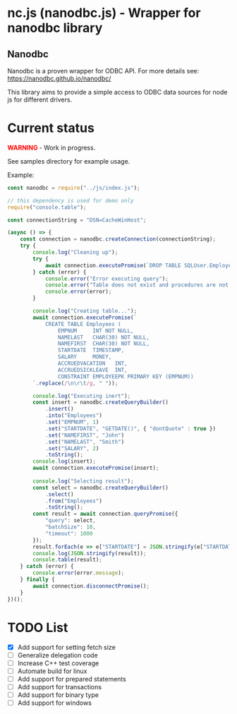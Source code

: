 # nc.js (nanodbc.js) - Wrapper for nanodbc library

## Nanodbc
Nanodbc is a proven wrapper for ODBC API. For more details see:
https://nanodbc.github.io/nanodbc/

This library aims to provide a simple access to ODBC data sources for node js for different drivers.


# Current status

**<span style="color:red"> WARNING </span>** - Work in progress.

See samples directory for example usage.

Example:

```javascript
const nanodbc = require("../js/index.js");

// this dependency is used for demo only
require("console.table");

const connectionString = "DSN=CacheWinHost";

(async () => {
    const connection = nanodbc.createConnection(connectionString);
    try {
        console.log("Cleaning up");
        try {
            await connection.executePromise(`DROP TABLE SQLUser.Employees`);
        } catch (error) {
            console.error("Error executing query");
            console.error("Table does not exist and procedures are not supported (yet)");
            console.error(error);
        }

        console.log("Creating table...");
        await connection.executePromise(`
            CREATE TABLE Employees (
                EMPNUM     INT NOT NULL,
                NAMELAST   CHAR(30) NOT NULL,
                NAMEFIRST  CHAR(30) NOT NULL,
                STARTDATE  TIMESTAMP,
                SALARY     MONEY,
                ACCRUEDVACATION   INT,
                ACCRUEDSICKLEAVE  INT,
                CONSTRAINT EMPLOYEEPK PRIMARY KEY (EMPNUM))
        `.replace(/\n\r\t/g, " "));

        console.log("Executing inert");
        const insert = nanodbc.createQueryBuilder()
            .insert()
            .into("Employees")
            .set("EMPNUM", 1)
            .set("STARTDATE", "GETDATE()", { "dontQuote" : true })
            .set("NAMEFIRST", "John")
            .set("NAMELAST", "Smith")
            .set("SALARY", 2)
            .toString();
        console.log(insert);
        await connection.executePromise(insert);
                
        console.log("Selecting result");
        const select = nanodbc.createQueryBuilder()
            .select()
            .from("Employees")
            .toString();
        const result = await connection.queryPromise({
            "query": select, 
            "batchSize": 10,
            "timeout": 1000
        });
        result.forEach(e => e["STARTDATE"] = JSON.stringify(e["STARTDATE"]));
        console.log(JSON.stringify(result));
        console.table(result);
    } catch (error) {
        console.error(error.message);
    } finally {
        await connection.disconnectPromise();
    }
})();
```

# TODO List

- [x] Add support for setting fetch size
- [ ] Generalize delegation code
- [ ] Increase C++ test coverage
- [ ] Automate build for linux
- [ ] Add support for prepared statements
- [ ] Add support for transactions
- [ ] Add support for binary type
- [ ] Add support for windows